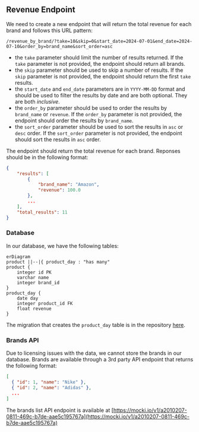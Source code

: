 ## Revenue Endpoint

We need to create a new endpoint that will return the total revenue for each brand and follows this URL pattern:

`/revenue_by_brand/?take=10&skip=0&start_date=2024-07-01&end_date=2024-07-10&order_by=brand_name&sort_order=asc`

- the `take` parameter should limit the number of results returned. If the `take` parameter is not provided, the endpoint should return all brands.
- the `skip` parameter should be used to skip a number of results. If the `skip` parameter is not provided, the endpoint should return the first `take` results.
- the `start_date` and `end_date` parameters are in `YYYY-MM-DD` format and should be used to filter the results by date and are both optional. They are both _inclusive_.
- the `order_by` parameter should be used to order the results by `brand_name` or `revenue`. If the `order_by` parameter is not provided, the endpoint should order the results by `brand_name`.
- the `sort_order` parameter should be used to sort the results in `asc` or `desc` order. If the `sort_order` parameter is not provided, the endpoint should sort the results in `asc` order.

The endpoint should return the total revenue for each brand. Reponses should be in the following format:

```json
{
    "results": [
        {
            "brand_name": "Amazon",
            "revenue": 100.0
        },
        ...
    ],
    "total_results": 11
}
```

### Database

In our database, we have the following tables:

```mermaid
erDiagram
product ||--|{ product_day : "has many"
product {
    integer id PK
    varchar name
    integer brand_id
}
product_day {
    date day
    integer product_id FK
    float revenue
}
```

The migration that creates the `product_day` table is in the repository [here](../migrations/20240723_01_Hwf5L-add-initial-tables.sql).

### Brands API

Due to licensing issues with the data, we cannot store the brands in our database.
Brands are available through a 3rd party API endpoint that returns the following format:

```json
[
  { "id": 1, "name": "Nike" },
  { "id": 2, "name": "Adidas" },
  ...
]
```

The brands list API endpoint is available at [https://mocki.io/v1/a2010207-0811-469c-b7de-aae5c195767a](https://mocki.io/v1/a2010207-0811-469c-b7de-aae5c195767a)
